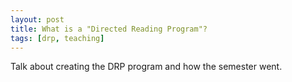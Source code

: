 ```yaml
---
layout: post
title: What is a "Directed Reading Program"?
tags: [drp, teaching]
---
```


Talk about creating the DRP program and how the semester went.
